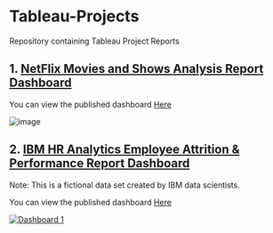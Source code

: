 # Tableau-Projects
Repository containing Tableau Project Reports
## 1. [NetFlix Movies and Shows Analysis Report Dashboard](https://github.com/AltheaZeta/Tableau-Projects/tree/main/Netflix%20Report)
You can view the published dashboard [Here](https://public.tableau.com/views/NetflixReport_17031771505390/NETFLIX?:language=en-US&:display_count=n&:origin=viz_share_link)

![image](https://github.com/AltheaZeta/Tableau-Projects/assets/86517586/7742ed84-564b-4b9d-8983-a07e7d82f662)


## 2. [IBM HR Analytics Employee Attrition & Performance Report Dashboard](https://github.com/AltheaZeta/Tableau-Projects/tree/main/IBM%20Report)

Note: This is a fictional data set created by IBM data scientists.

You can view the published dashboard [Here](https://public.tableau.com/shared/FJDQX4SD7?:display_count=n&:origin=viz_share_link)

<div class='tableauPlaceholder' id='viz1703189206317' style='position: relative'><noscript><a href='#'><img alt='Dashboard 1 ' src='https:&#47;&#47;public.tableau.com&#47;static&#47;images&#47;IB&#47;IBMEmployeeDashboardReport&#47;Dashboard1&#47;1_rss.png' style='border: none' /></a></noscript><object class='tableauViz'  style='display:none;'><param name='host_url' value='https%3A%2F%2Fpublic.tableau.com%2F' /> <param name='embed_code_version' value='3' /> <param name='site_root' value='' /><param name='name' value='IBMEmployeeDashboardReport&#47;Dashboard1' /><param name='tabs' value='no' /><param name='toolbar' value='yes' /><param name='static_image' value='https:&#47;&#47;public.tableau.com&#47;static&#47;images&#47;IB&#47;IBMEmployeeDashboardReport&#47;Dashboard1&#47;1.png' /> <param name='animate_transition' value='yes' /><param name='display_static_image' value='yes' /><param name='display_spinner' value='yes' /><param name='display_overlay' value='yes' /><param name='display_count' value='yes' /><param name='language' value='en-US' /></object></div>

